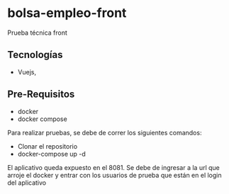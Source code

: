 # bolsa-empleo-front
Prueba técnica front
## Tecnologías

- Vuejs,

## Pre-Requisitos
- docker
- docker compose

Para realizar pruebas, se debe de correr los siguientes comandos:

- Clonar el repositorio 
- docker-compose up -d

El aplicativo queda expuesto en el 8081. Se debe de ingresar a la url que arroje el docker y entrar con los usuarios de prueba que están en el login del aplicativo
